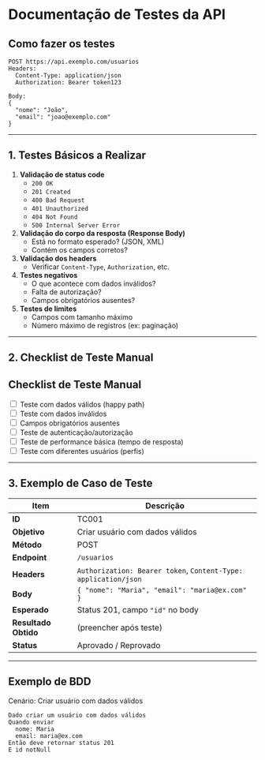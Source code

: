 # Documentação de Testes da API

## Como fazer os testes

```http
POST https://api.exemplo.com/usuarios
Headers:
  Content-Type: application/json
  Authorization: Bearer token123

Body:
{
  "nome": "João",
  "email": "joao@exemplo.com"
}
```

---

## **1. Testes Básicos a Realizar**

1. **Validação de status code**
   - `200 OK`
   - `201 Created`
   - `400 Bad Request`
   - `401 Unauthorized`
   - `404 Not Found`
   - `500 Internal Server Error`
2. **Validação do corpo da resposta (Response Body)**
   - Está no formato esperado? (JSON, XML)
   - Contém os campos corretos?
3. **Validação dos headers**
   - Verificar `Content-Type`, `Authorization`, etc.
4. **Testes negativos**
   - O que acontece com dados inválidos?
   - Falta de autorização?
   - Campos obrigatórios ausentes?
5. **Testes de limites**
   - Campos com tamanho máximo
   - Número máximo de registros (ex: paginação)

---

## **2. Checklist de Teste Manual**

<h2>Checklist de Teste Manual</h2>
<form id="checklist">
  <label><input type="checkbox"> Teste com dados válidos (happy path)</label><br>
  <label><input type="checkbox"> Teste com dados inválidos</label><br>
  <label><input type="checkbox"> Campos obrigatórios ausentes</label><br>
  <label><input type="checkbox"> Teste de autenticação/autorização</label><br>
  <label><input type="checkbox"> Teste de performance básica (tempo de resposta)</label><br>
  <label><input type="checkbox"> Teste com diferentes usuários (perfis)</label><br>
</form>

---

## **3. Exemplo de Caso de Teste**

| Item                | Descrição                                                                  |
|---------------------|----------------------------------------------------------------------------|
| **ID**              | TC001                                                                      |
| **Objetivo**        | Criar usuário com dados válidos                                            |
| **Método**          | POST                                                                       |
| **Endpoint**        | `/usuarios`                                                                |
| **Headers**         | `Authorization: Bearer token`, `Content-Type: application/json`            |
| **Body**            | `{ "nome": "Maria", "email": "maria@ex.com" }`                             |
| **Esperado**        | Status 201, campo `"id"` no body                                           |
| **Resultado Obtido**| (preencher após teste)                                                     |
| **Status**          | Aprovado / Reprovado                                                       |

---

## **Exemplo de BDD**

Cenário: Criar usuário com dados válidos

```gherkin
Dado criar um usuário com dados válidos  
Quando enviar  
  nome: Maria  
  email: maria@ex.com  
Então deve retornar status 201  
E id notNull
```
